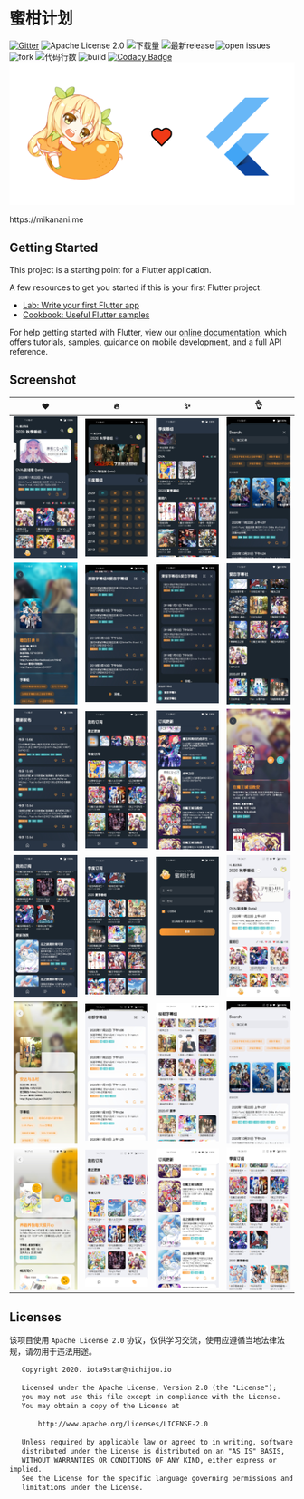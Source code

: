 # 蜜柑计划
[![Gitter](https://badges.gitter.im/iota9star/mikan.svg)](https://gitter.im/iota9star/mikan?utm_source=badge&utm_medium=badge&utm_campaign=pr-badge) ![Apache License 2.0](https://img.shields.io/github/license/iota9star/mikan_flutter) ![下载量](https://img.shields.io/github/downloads/iota9star/mikan_flutter/total) ![最新release](https://img.shields.io/github/v/release/iota9star/mikan_flutter) ![open issues](https://img.shields.io/github/issues/iota9star/mikan_flutter) ![fork](https://img.shields.io/github/forks/iota9star/mikan_flutter?style=social) ![代码行数](https://img.shields.io/tokei/lines/github/iota9star/mikan_flutter) ![build](https://img.shields.io/github/workflow/status/iota9star/mikan_flutter/daily%20build%20apk) [![Codacy Badge](https://api.codacy.com/project/badge/Grade/f969750dc4aa424ead664219ddcf321d)](https://app.codacy.com/gh/iota9star/mikan_flutter?utm_source=github.com&utm_medium=referral&utm_content=iota9star/mikan_flutter&utm_campaign=Badge_Grade)
![蜜柑计划](static/art/banner.png)

https:&#x2F;&#x2F;mikanani.me

## Getting Started

This project is a starting point for a Flutter application.

A few resources to get you started if this is your first Flutter project:

- [Lab: Write your first Flutter app](https://flutter.dev/docs/get-started/codelab)  
- [Cookbook: Useful Flutter samples](https://flutter.dev/docs/cookbook)  

For help getting started with Flutter, view our
[online documentation](https://flutter.dev/docs), which offers tutorials,
samples, guidance on mobile development, and a full API reference.

## Screenshot 

| :heart: | :fire: | :sparkles: | :ok_hand: |
| -----| ---- | ---- | ---- |
| ![](static/screenshot/Screenshot_20201122-182028.jpg) | ![](static/screenshot/Screenshot_20201122-182049.jpg) | ![](static/screenshot/Screenshot_20201122-182112.jpg) | ![](static/screenshot/Screenshot_20201122-182135.jpg) |
| ![](static/screenshot/Screenshot_20201122-182147.jpg) | ![](static/screenshot/Screenshot_20201122-182210.jpg) | ![](static/screenshot/Screenshot_20201122-182217.jpg) | ![](static/screenshot/Screenshot_20201122-182234.jpg) |
| ![](static/screenshot/Screenshot_20201122-182254.jpg) | ![](static/screenshot/Screenshot_20201122-182303.jpg) | ![](static/screenshot/Screenshot_20201122-182318.jpg) | ![](static/screenshot/Screenshot_20201122-182333.jpg) |
| ![](static/screenshot/Screenshot_20201122-182340.jpg) | ![](static/screenshot/Screenshot_20201122-182358.jpg) | ![](static/screenshot/Screenshot_20201122-182422.jpg) | ![](static/screenshot/Screenshot_20201122-182522.jpg) |
| ![](static/screenshot/Screenshot_20201122-182537.jpg) | ![](static/screenshot/Screenshot_20201122-182545.jpg) | ![](static/screenshot/Screenshot_20201122-182556.jpg) | ![](static/screenshot/Screenshot_20201122-182658.jpg) |
| ![](static/screenshot/Screenshot_20201122-182740.jpg) | ![](static/screenshot/Screenshot_20201122-182751.jpg) | ![](static/screenshot/Screenshot_20201122-182758.jpg) | ![](static/screenshot/Screenshot_20201122-182811.jpg) |

## Licenses
该项目使用 `Apache License 2.0` 协议，仅供学习交流，使用应遵循当地法律法规，请勿用于违法用途。
``` text
   Copyright 2020. iota9star@nichijou.io

   Licensed under the Apache License, Version 2.0 (the "License");
   you may not use this file except in compliance with the License.
   You may obtain a copy of the License at

       http://www.apache.org/licenses/LICENSE-2.0

   Unless required by applicable law or agreed to in writing, software
   distributed under the License is distributed on an "AS IS" BASIS,
   WITHOUT WARRANTIES OR CONDITIONS OF ANY KIND, either express or implied.
   See the License for the specific language governing permissions and
   limitations under the License.
```
